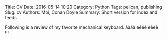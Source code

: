 ﻿Title: CV
Date: 2016-05-14 10:20
Category: Python
Tags: pelican, publishing
Slug: cv
Authors: Moi, Conan Doyle
Summary: Short version for index and feeds

Following is a review of my favorite mechanical keyboard.
àààà éééé èèèè !!!